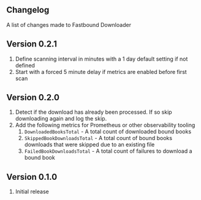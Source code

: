 Changelog
---------
A list of changes made to Fastbound Downloader

Version 0.2.1
-------------

1. Define scanning interval in minutes with a 1 day default setting if not defined
2. Start with a forced 5 minute delay if metrics are enabled before first scan

Version 0.2.0
-------------

1. Detect if the download has already been processed. If so skip downloading again and log the skip.
2. Add the following metrics for Prometheus or other observability tooling
    1. `DownloadedBooksTotal` - A total count of downloaded bound books
    2. `SkippedBookDownloadsTotal` - A total count of bound books downloads that were skipped due to an existing file
    3. `FailedBookDownloadsTotal` - A total count of failures to download a bound book

Version 0.1.0
-------------

1. Initial release
